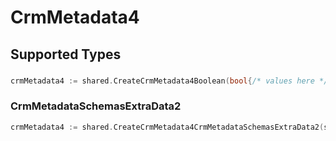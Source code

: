 # CrmMetadata4


## Supported Types

### 

```go
crmMetadata4 := shared.CreateCrmMetadata4Boolean(bool{/* values here */})
```

### CrmMetadataSchemasExtraData2

```go
crmMetadata4 := shared.CreateCrmMetadata4CrmMetadataSchemasExtraData2(shared.CrmMetadataSchemasExtraData2{/* values here */})
```

